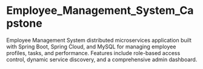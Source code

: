 # Employee_Management_System_Capstone
Employee Management System distributed microservices application built with Spring Boot, Spring Cloud, and MySQL for managing employee profiles, tasks, and performance. Features include role-based access control, dynamic service discovery, and a comprehensive admin dashboard.
